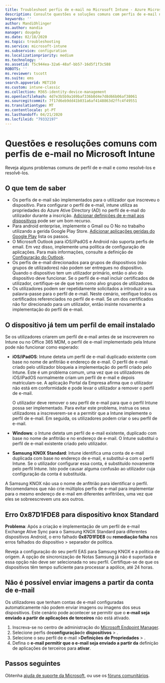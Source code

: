 ```yaml
---
title: Troubleshoot perfis de e-mail no Microsoft Intune - Azure Microsoft Docs
description: Consulte questões e soluções comuns com perfis de e-mail no Microsoft Intune, incluindo perfis de email duplicados e erros em dispositivos Android Padrão Samsung KNOX.
keywords: ''
author: MandiOhlinger
ms.author: mandia
manager: dougeby
ms.date: 02/18/2020
ms.topic: troubleshooting
ms.service: microsoft-intune
ms.subservice: configuration
ms.localizationpriority: medium
ms.technology: ''
ms.assetid: f5c944ea-32a6-48af-bb57-16d5f1f3c588
ROBOTS: ''
ms.reviewer: tscott
ms.suite: ems
search.appverid: MET150
ms.custom: intune-classic
ms.collection: M365-identity-device-management
ms.openlocfilehash: 4d7e3b5b9a169baf336b0d4e7d8d66b06af38061
ms.sourcegitcommit: 7f17d6eb9dd41b031a6af4148863d2ffc4f49551
ms.translationtype: MT
ms.contentlocale: pt-PT
ms.lasthandoff: 04/21/2020
ms.locfileid: "79332197"
---
```

# <a name="common-issues-and-resolutions-with-email-profiles-in-microsoft-intune"></a>Questões e resoluções comuns com perfis de e-mail no Microsoft Intune

Reveja alguns problemas comuns de perfil de e-mail e como resolvê-los e resolvê-los.

## <a name="what-you-need-to-know"></a>O que tem de saber

- Os perfis de e-mail são implementados para o utilizador que inscreveu o dispositivo. Para configurar o perfil de e-mail, intune utiliza as propriedades do Azure Ative Directory (AD) no perfil de e-mail do utilizador durante a inscrição. [Adicionar definições de e-mail aos dispositivos](email-settings-configure.md) pode ser um bom recurso.
- Para android enterprise, implemente o Gmail ou O No no trabalho utilizando a gerida Google Play Store. [Adicionar aplicações geridas do Google Play](../apps/apps-add-android-for-work.md) lista os passos.
- O Microsoft Outlook para iOS/iPadOS e Android não suporta perfis de email. Em vez disso, implemente uma política de configuração de aplicações. Para mais informações, consulte a definição de [Configuração do Outlook](../apps/app-configuration-policies-outlook.md).
- Os perfis de e-mail direcionados para grupos de dispositivos (não grupos de utilizadores) não podem ser entregues no dispositivo. Quando o dispositivo tem um utilizador primário, então o alvo do dispositivo deve funcionar. Se o perfil de e-mail incluir certificados de utilizador, certifique-se de que tem como alvo grupos de utilizadores.
- Os utilizadores podem ser repetidamente solicitados a introduzir a sua palavra-passe para o perfil de e-mail. Neste cenário, verifique todos os certificados referenciados no perfil de e-mail. Se um dos certificados não for direcionado para um utilizador, então insinte novamente a implementação do perfil de e-mail.

## <a name="device-already-has-an-email-profile-installed"></a>O dispositivo já tem um perfil de email instalado

Se os utilizadores criarem um perfil de e-mail antes de se inscreverem no Intune ou no Office 365 MDM, o perfil de e-mail implementado pela Intune pode não funcionar como esperado:

- **iOS/iPadOS**: Intune deteta um perfil de e-mail duplicado existente com base no nome de anfitrião e endereço de e-mail. O perfil de e-mail criado pelo utilizador bloqueia a implementação do perfil criado pelo Intune. Este é um problema comum, uma vez que os utilizadores de iOS/iPadOS normalmente criam um perfil de e-mail e depois matriculam-se. A aplicação Portal da Empresa afirma que o utilizador não está em conformidade e pode levar o utilizador a remover o perfil de e-mail.

  O utilizador deve remover o seu perfil de e-mail para que o perfil Intune possa ser implementado. Para evitar este problema, instrua os seus utilizadores a inscreverem-se e a permitir que a Intune implemente o perfil de e-mail. Em seguida, os utilizadores podem criar o seu perfil de e-mail.

- **Windows**: o Intune deteta um perfil de e-mail existente, duplicado com base no nome de anfitrião e no endereço de e-mail. O Intune substitui o perfil de e-mail existente criado pelo utilizador.

- **Samsung KNOX Standard**: Intune identifica uma conta de e-mail duplicada com base no endereço de e-mail, e substitui-a com o perfil Intune. Se o utilizador configurar essa conta, é substituído novamente pelo perfil Intune. Isto pode causar alguma confusão ao utilizador cuja configuração da conta é substituída.

A Samsung KNOX não usa o nome de anfitrião para identificar o perfil. Recomendamos que não crie múltiplos perfis de e-mail para implementar para o mesmo endereço de e-mail em diferentes anfitriões, uma vez que eles se sobreescrevem uns aos outros.

## <a name="error-0x87d1fde8-for-knox-standard-device"></a>Erro 0x87D1FDE8 para dispositivo knox Standard

**Problema**: Após a criação e implementação de um perfil de e-mail Exchange Ative Sync para o Samsung KNOX Standard para diferentes dispositivos Android, o erro falhado **0x87D1FDE8** ou **remediação falha** nos erros falhados do dispositivo > separador de política.

Reveja a configuração do seu perfil EAS para Samsung KNOX e a política de origem. A opção de sincronização de Notas Samsung já não é suportada e essa opção não deve ser selecionada no seu perfil. Certifique-se de que os dispositivos têm tempo suficiente para processar a apólice, até 24 horas.

## <a name="unable-to-send-images-from--email-account"></a>Não é possível enviar imagens a partir da conta de e-mail

Os utilizadores que tenham contas de e-mail configuradas automaticamente não podem enviar imagens ou imagens dos seus dispositivos. Este cenário pode acontecer se permitir que o **e-mail seja enviado a partir de aplicações de terceiros** não está ativado.

1. Inscreva-se no centro de administração do [Microsoft Endpoint Manager](https://go.microsoft.com/fwlink/?linkid=2109431).
2. Selecione perfis de**configuração**de **dispositivos** > .
3. Selecione o seu perfil de e-mail >**Definições** **de Propriedades** > .
4. Defina o **e-mail permitir que o e-mail seja enviado a partir da** definição de aplicações de terceiros para **ativar**.

## <a name="next-steps"></a>Passos seguintes

Obtenha [ajuda de suporte da Microsoft](../fundamentals/get-support.md), ou use os [fóruns comunitários](https://social.technet.microsoft.com/Forums/en-US/home?category=microsoftintune).
